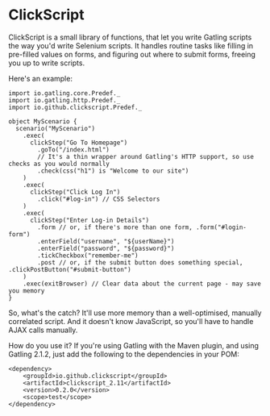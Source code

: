 ClickScript
===========

ClickScript is a small library of functions, that let you write Gatling scripts the way you'd write Selenium scripts.
It handles routine tasks like filling in pre-filled values on forms, and figuring out where to submit forms, freeing you
up to write scripts.

Here's an example:

    import io.gatling.core.Predef._
    import io.gatling.http.Predef._
    import io.github.clickscript.Predef._

    object MyScenario {
      scenario("MyScenario")
        .exec(
          clickStep("Go To Homepage")
            .goTo("/index.html")
            // It's a thin wrapper around Gatling's HTTP support, so use checks as you would normally
            .check(css("h1") is "Welcome to our site")
        )
        .exec(
          clickStep("Click Log In")
            .click("#log-in") // CSS Selectors
        )
        .exec(
          clickStep("Enter Log-in Details")
            .form // or, if there's more than one form, .form("#login-form")
            .enterField("username", "${userName}")
            .enterField("password", "${password}")
            .tickCheckbox("remember-me")
            .post // or, if the submit button does something special, .clickPostButton("#submit-button")
        )
        .exec(exitBrowser) // Clear data about the current page - may save you memory
    }

So, what's the catch? It'll use more memory than a well-optimised, manually correlated script. And it doesn't know
JavaScript, so you'll have to handle AJAX calls manually.

How do you use it? If you're using Gatling with the Maven plugin, and using Gatling 2.1.2, just add the following to the dependencies in your POM:

    <dependency>
        <groupId>io.github.clickscript</groupId>
        <artifactId>clickscript_2.11</artifactId>
        <version>0.2.0</version>
        <scope>test</scope>
    </dependency>

